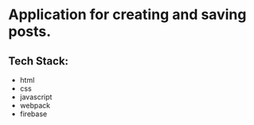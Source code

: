 # Application for creating and saving posts. 

## Tech Stack:
- html
- css
- javascript
- webpack
- firebase
